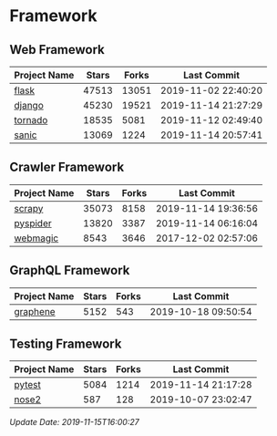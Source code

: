 # Framework

## Web Framework

| Project Name | Stars | Forks | Last Commit |
| ------------ | ----- | ----- | ----------- |
| [flask](https://github.com/pallets/flask) | 47513 | 13051 | 2019-11-02 22:40:20 |
| [django](https://github.com/django/django) | 45230 | 19521 | 2019-11-14 21:27:29 |
| [tornado](https://github.com/tornadoweb/tornado) | 18535 | 5081 | 2019-11-12 02:49:40 |
| [sanic](https://github.com/huge-success/sanic) | 13069 | 1224 | 2019-11-14 20:57:41 |

## Crawler Framework

| Project Name | Stars | Forks | Last Commit |
| ------------ | ----- | ----- | ----------- |
| [scrapy](https://github.com/scrapy/scrapy) | 35073 | 8158 | 2019-11-14 19:36:56 |
| [pyspider](https://github.com/binux/pyspider) | 13820 | 3387 | 2019-11-14 06:16:04 |
| [webmagic](https://github.com/code4craft/webmagic) | 8543 | 3646 | 2017-12-02 02:57:06 |

## GraphQL Framework

| Project Name | Stars | Forks | Last Commit |
| ------------ | ----- | ----- | ----------- |
| [graphene](https://github.com/graphql-python/graphene) | 5152 | 543 | 2019-10-18 09:50:54 |

## Testing Framework

| Project Name | Stars | Forks | Last Commit |
| ------------ | ----- | ----- | ----------- |
| [pytest](https://github.com/pytest-dev/pytest) | 5084 | 1214 | 2019-11-14 21:17:28 |
| [nose2](https://github.com/nose-devs/nose2) | 587 | 128 | 2019-10-07 23:02:47 |

*Update Date: 2019-11-15T16:00:27*